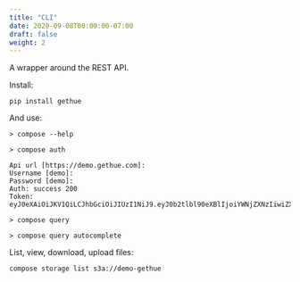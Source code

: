 ```yaml
---
title: "CLI"
date: 2020-09-08T00:00:00-07:00
draft: false
weight: 2
---
```


A wrapper around the REST API.

Install:

    pip install gethue

And use:

    > compose --help

    > compose auth

    Api url [https://demo.gethue.com]:
    Username [demo]:
    Password [demo]:
    Auth: success 200
    Token: eyJ0eXAiOiJKV1QiLCJhbGciOiJIUzI1NiJ9.eyJ0b2tlbl90eXBlIjoiYWNjZXNzIiwiZXhwIjoxNjMxMjE5MDkxLCJqdGkiOiJkNGJkY2Q5M2NjMjg0MDlkYWJlYWZhNGRlNjlkOTMzMyIsInVzZXJfaWQiOjJ9.Gr8bW_JaZ8yzQ3eEZYp3jKbdsSgLAXxqvSRbeU6jhLg

    > compose query

    > compose query autocomplete

List, view, download, upload files:

    compose storage list s3a://demo-gethue
